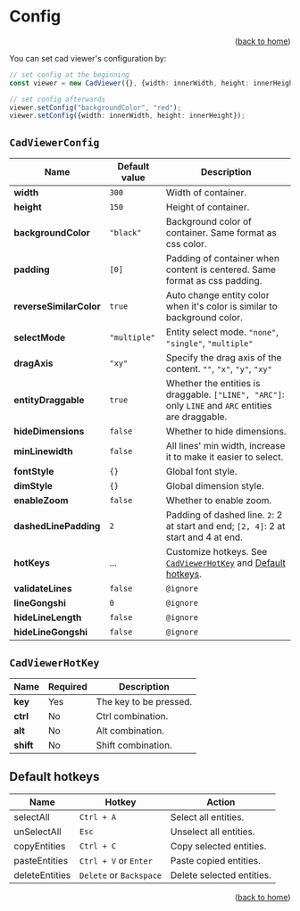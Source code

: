# Config

<p align="right">(<a href="/README.md">back to home</a>)</p>



You can set cad viewer's configuration by:

```ts
// set config at the beginning
const viewer = new CadViewer({}, {width: innerWidth, height: innerHeight});

// set config afterwards
viewer.setConfig("backgroundColor", "red");
viewer.setConfig({width: innerWidth, height: innerHeight});
```
## `CadViewerConfig`

| Name                    | Default value | Description                                                                                           |
| ----------------------- | ------------- | ----------------------------------------------------------------------------------------------------- |
| **width**               | `300`         | Width of container.                                                                                   |
| **height**              | `150`         | Height of container.                                                                                  |
| **backgroundColor**     | `"black"`     | Background color of container. Same format as css color.                                              |
| **padding**             | `[0]`         | Padding of container when content is centered. Same format as css padding.                            |
| **reverseSimilarColor** | `true`        | Auto change entity color when it's color is similar to background color.                              |
| **selectMode**          | `"multiple"`  | Entity select mode. `"none"`, `"single"`, `"multiple"`                                                |
| **dragAxis**            | `"xy"`        | Specify the drag axis of the content. `""`, `"x"`, `"y"`, `"xy" `                                     |
| **entityDraggable**     | `true`        | Whether the entities is draggable. `["LINE", "ARC"]`: only `LINE` and `ARC` entities are draggable.   |
| **hideDimensions**      | `false`       | Whether to hide dimensions.                                                                           |
| **minLinewidth**        | `false`       | All lines' min width, increase it to make it easier to select.                                        |
| **fontStyle**           | `{}`          | Global font style. <!-- todo: add reference -->                                                       |
| **dimStyle**            | `{}`          | Global dimension style. <!-- todo: add reference -->                                                  |
| **enableZoom**          | `false`       | Whether to enable zoom.                                                                               |
| **dashedLinePadding**   | `2`           | Padding of dashed line. `2`: 2 at start and end; `[2, 4]`: 2 at start and 4 at end.                   |
| **hotKeys**             | ...           | Customize hotkeys. See [`CadViewerHotKey`](#cadviewerhotkey) and [Default hotkeys](#default-hotkeys). |
| **validateLines**       | `false`       | `@ignore`                                                                                             |
| **lineGongshi**         | `0`           | `@ignore`                                                                                             |
| **hideLineLength**      | `false`       | `@ignore`                                                                                             |
| **hideLineGongshi**     | `false`       | `@ignore`                                                                                             |

## `CadViewerHotKey`

| Name      | Required | Description            |
| --------- | -------- | ---------------------- |
| **key**   | Yes      | The key to be pressed. |
| **ctrl**  | No       | Ctrl combination.      |
| **alt**   | No       | Alt combination.       |
| **shift** | No       | Shift combination.     |

## Default hotkeys
| Name           | Hotkey                  | Action                    |
| -------------- | ----------------------- | ------------------------- |
| selectAll      | `Ctrl + A`              | Select all entities.      |
| unSelectAll    | `Esc`                   | Unselect all entities.    |
| copyEntities   | `Ctrl + C`              | Copy selected entities.   |
| pasteEntities  | `Ctrl + V` or `Enter`   | Paste copied entities.    |
| deleteEntities | `Delete` or `Backspace` | Delete selected entities. |

<p align="right">(<a href="/README.md">back to home</a>)</p>
